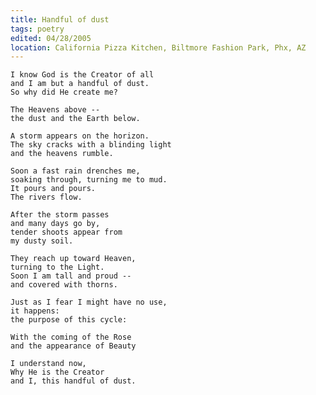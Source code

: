 ```yaml
---
title: Handful of dust
tags: poetry
edited: 04/28/2005
location: California Pizza Kitchen, Biltmore Fashion Park, Phx, AZ
---
```


    I know God is the Creator of all
    and I am but a handful of dust.
    So why did He create me?

    The Heavens above --
    the dust and the Earth below.

    A storm appears on the horizon.
    The sky cracks with a blinding light
    and the heavens rumble.

    Soon a fast rain drenches me,
    soaking through, turning me to mud.
    It pours and pours.
    The rivers flow.

    After the storm passes
    and many days go by,
    tender shoots appear from
    my dusty soil.

    They reach up toward Heaven,
    turning to the Light.
    Soon I am tall and proud --
    and covered with thorns.

    Just as I fear I might have no use,
    it happens:
    the purpose of this cycle:

    With the coming of the Rose
    and the appearance of Beauty

    I understand now,
    Why He is the Creator
    and I, this handful of dust.


